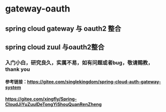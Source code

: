 # gateway-oauth
## spring cloud gateway 与 oauth2 整合
## spring cloud zuul 与oauth2整合
### 入门小白，研究良久，实属不易，如有问题或者bug，敬请赐教，thank you
#### 参考链接：https://gitee.com/singlekingdom/spring-cloud-auth-gateway-system
####            https://gitee.com/xingfly/Spring-CloudJiYuZuulDeTongYiShouQuanRenZheng
